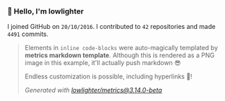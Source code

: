 ### 👋 Hello, I'm lowlighter

I joined GitHub on `20/10/2016`.
I contributed to `42` repositories and made `4491` commits.

> Elements in `inline code-blocks` were auto-magically templated by **metrics markdown template**.
> Although this is rendered as a PNG image in this example, it'll actually push markdown 😎
>
> Endless customization is possible, including hyperlinks 🎉!
>
> *Generated with [lowlighter/metrics@3.14.0-beta](https://github.com/lowlighter/metrics)*
